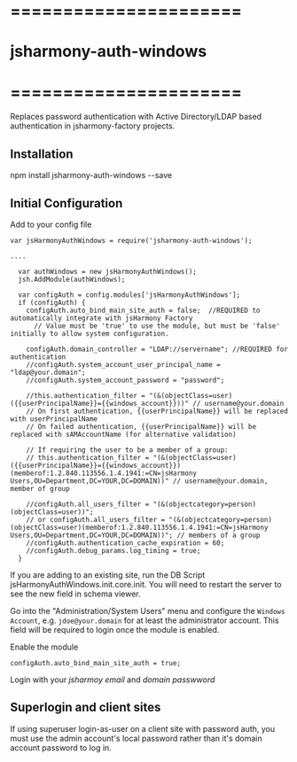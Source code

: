 # ======================
# jsharmony-auth-windows
# ======================

Replaces password authentication with Active Directory/LDAP based authentication in jsharmony-factory projects.

## Installation

npm install jsharmony-auth-windows --save

## Initial Configuration

Add to your config file
```
var jsHarmonyAuthWindows = require('jsharmony-auth-windows');

....

  var authWindows = new jsHarmonyAuthWindows();
  jsh.AddModule(authWindows);

  var configAuth = config.modules['jsHarmonyAuthWindows'];
  if (configAuth) {
    configAuth.auto_bind_main_site_auth = false;  //REQUIRED to automatically integrate with jsHarmony Factory
      // Value must be 'true' to use the module, but must be 'false' initially to allow system configuration.

    configAuth.domain_controller = "LDAP://servername"; //REQUIRED for authentication
    //configAuth.system_account_user_principal_name = "ldap@your.domain";
    //configAuth.system_account_password = "password";

    //this.authentication_filter = "(&(objectClass=user)({{userPrincipalName}}={{windows_account}}))" // username@your.domain
    // On first authentication, {{userPrincipalName}} will be replaced with userPrincipalName
    // On failed authentication, {{userPrincipalName}} will be replaced with sAMAccountName (for alternative validation)

    // If requiring the user to be a member of a group:
    // this.authentication_filter = "(&(objectClass=user)({{userPrincipalName}}={{windows_account}})(memberof:1.2.840.113556.1.4.1941:=CN=jsHarmony Users,OU=Department,DC=YOUR,DC=DOMAIN))" // username@your.domain, member of group

    //configAuth.all_users_filter = "(&(objectcategory=person)(objectClass=user))";
    // or configAuth.all_users_filter = "(&(objectcategory=person)(objectClass=user)(memberof:1.2.840.113556.1.4.1941:=CN=jsHarmony Users,OU=Department,DC=YOUR,DC=DOMAIN))"; // members of a group
    //configAuth.authentication_cache_expiration = 60;
    //configAuth.debug_params.log_timing = true;
  }
```

If you are adding to an existing site, run the DB Script jsHarmonyAuthWindows.init.core.init. You will need to restart the server to see the new field in schema viewer.

Go into the "Administration/System Users" menu and configure the `Windows Account`, e.g. `jdoe@your.domain` for at least the administrator account. This field will be required to login once the module is enabled.

Enable the module

`configAuth.auto_bind_main_site_auth = true;`

Login with your *jsharmoy email* and *domain passwword*

## Superlogin and client sites

If using superuser login-as-user on a client site with password auth, you must use the admin account's local password rather than it's domain account password to log in.